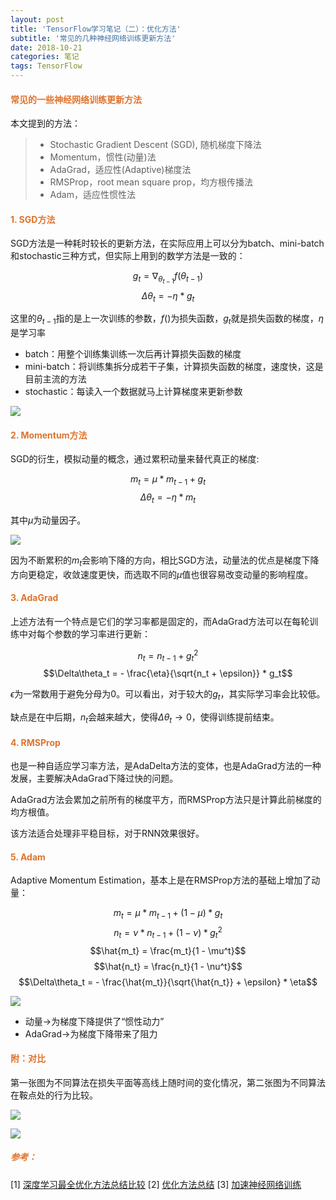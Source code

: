 ```yaml
---
layout: post
title: 'TensorFlow学习笔记（二）：优化方法'
subtitle: '常见的几种神经网络训练更新方法'
date: 2018-10-21
categories: 笔记
tags: TensorFlow
---
```


<style type="text/css">
h1,h2,h3,h4,h5 {color: #df732c !important;}
</style>

#### 常见的一些神经网络训练更新方法 

本文提到的方法：
>- Stochastic Gradient Descent (SGD), 随机梯度下降法
>- Momentum，惯性(动量)法
>- AdaGrad，适应性(Adaptive)梯度法
>- RMSProp，root mean square prop，均方根传播法
>- Adam，适应性惯性法

#### 1. SGD方法

SGD方法是一种耗时较长的更新方法，在实际应用上可以分为batch、mini-batch和stochastic三种方式，但实际上用到的数学方法是一致的：

$$g_t = \nabla_{\theta_{t-1}}f(\theta_{t-1})$$
$$\Delta\theta_t = - \eta * g_t$$

这里的$\theta_{t-1}$指的是上一次训练的参数，$f()$为损失函数，$g_t$就是损失函数的梯度，$\eta$是学习率

- batch：用整个训练集训练一次后再计算损失函数的梯度
- mini-batch：将训练集拆分成若干子集，计算损失函数的梯度，速度快，这是目前主流的方法
- stochastic：每读入一个数据就马上计算梯度来更新参数

![](https://morvanzhou.github.io/static/results/ML-intro/speedup4.png)

#### 2. Momentum方法

SGD的衍生，模拟动量的概念，通过累积动量来替代真正的梯度:

$$m_t = \mu * m_{t-1} + g_t$$
$$\Delta\theta_t = - \eta * m_t$$

其中$\mu$为动量因子。

![](https://morvanzhou.github.io/static/results/ML-intro/speedup5.png)

因为不断累积的$m_t$会影响下降的方向，相比SGD方法，动量法的优点是梯度下降方向更稳定，收敛速度更快，而选取不同的$\mu$值也很容易改变动量的影响程度。

#### 3. AdaGrad

上述方法有一个特点是它们的学习率都是固定的，而AdaGrad方法可以在每轮训练中对每个参数的学习率进行更新：

$$n_t = n_{t-1} + g^2_t$$
$$\Delta\theta_t = - \frac{\eta}{\sqrt{n_t + \epsilon}} * g_t$$

$\epsilon$为一常数用于避免分母为0。可以看出，对于较大的$g_t$，其实际学习率会比较低。

缺点是在中后期，$n_t$会越来越大，使得$\Delta\theta_t \rightarrow 0$，使得训练提前结束。

#### 4. RMSProp

也是一种自适应学习率方法，是AdaDelta方法的变体，也是AdaGrad方法的一种发展，主要解决AdaGrad下降过快的问题。

AdaGrad方法会累加之前所有的梯度平方，而RMSProp方法只是计算此前梯度的均方根值。

该方法适合处理非平稳目标，对于RNN效果很好。

#### 5. Adam

Adaptive Momentum Estimation，基本上是在RMSProp方法的基础上增加了动量：

$$m_t = \mu * m_{t-1} + (1 - \mu) * g_t$$
$$n_t = \nu * n_{t-1} + (1 - \nu) * g^2_t$$
$$\hat{m_t} = \frac{m_t}{1 - \mu^t}$$
$$\hat{n_t} = \frac{n_t}{1 - \nu^t}$$
$$\Delta\theta_t = - \frac{\hat{m_t}}{\sqrt{\hat{n_t}} + \epsilon} * \eta$$

![](https://morvanzhou.github.io/static/results/ML-intro/speedup8.png)

- 动量$\rightarrow$为梯度下降提供了“惯性动力”
- AdaGrad$\rightarrow$为梯度下降带来了阻力

#### 附：对比

第一张图为不同算法在损失平面等高线上随时间的变化情况，第二张图为不同算法在鞍点处的行为比较。

![](https://images2018.cnblogs.com/blog/1192699/201803/1192699-20180311110108768-2113908893.gif)

![](http://d.ifengimg.com/w600/p0.ifengimg.com/pmop/2017/0619/95B3A2D86B24D191A2FB8AD9ACB23D04B3DE89C0_size714_w620_h480.gif)


##### 参考：
[1] [深度学习最全优化方法总结比较](https://zhuanlan.zhihu.com/p/22252270) 
[2] [优化方法总结](https://blog.csdn.net/u010089444/article/details/76725843) 
[3] [加速神经网络训练](https://morvanzhou.github.io/tutorials/machine-learning/tensorflow/3-4-A-speed-up-learning/)